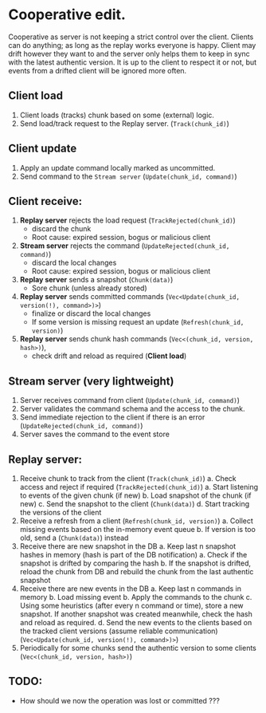 # Cooperative edit.

Cooperative as server is not keeping a strict control over the client. Clients can do anything; as long as the
replay works everyone is happy. Client may drift however they want to and the server only helps them to keep in sync with the
latest authentic version. It is up to the client to respect it or not, but events from a drifted client will be ignored more often.

## Client load

1. Client loads (tracks) chunk based on some (external) logic.
2. Send load/track request to the Replay server. (`Track(chunk_id)`)

## Client update

1. Apply an update command locally marked as uncommitted.
2. Send command to the `Stream server` (`Update(chunk_id, command)`)

## Client receive:

1. **Replay server** rejects the load request (`TrackRejected(chunk_id)`)
    - discard the chunk
    - Root cause: expired session, bogus or malicious client
2. **Stream server** rejects the command (`UpdateRejected(chunk_id, command)`)
    - discard the local changes 
    - Root cause: expired session, bogus or malicious client
3. **Replay server** sends a snapshot (`Chunk(data)`)
    - Sore chunk (unless already stored)
4. **Replay server** sends committed commands (`Vec<Update(chunk_id, version(!), command>)>`)
    - finalize or discard the local changes
    - If some version is missing request an update (`Refresh(chunk_id, version)`)
5. **Replay server** sends chunk hash commands (`Vec<(chunk_id, version, hash>)`), 
    - check drift and reload as required (**Client load**)

## Stream server (very lightweight)

1. Server receives command from client (`Update(chunk_id, command)`)
2. Server validates the command schema and the access to the chunk.
3. Send immediate rejection to the client if there is an error (`UpdateRejected(chunk_id, command)`)
4. Server saves the command to the event store

## Replay server:

1. Receive chunk to track from the client (`Track(chunk_id)`)
    a. Check access and reject if required (`TrackRejected(chunk_id)`)
    a. Start listening to events of the given chunk (if new)
    b. Load snapshot of the chunk (if new)
    c. Send the snapshot to the client (`Chunk(data)`)
    d. Start tracking the versions of the client
2. Receive a refresh from a client (`Refresh(chunk_id, version)`)
   a. Collect missing events based on the in-memory event queue
   b. If version is too old, send a (`Chunk(data)`) instead
3. Receive there are new snapshot in the DB
    a. Keep last n snapshot hashes in memory (hash is part of the DB notification)
    a. Check if the snapshot is drifted by comparing the hash
    b. If the snapshot is drifted, reload the chunk from DB and rebuild the chunk from the last authentic snapshot
4. Receive there are new events in the DB
    a. Keep last n commands in memory
    b. Load missing event
    b. Apply the commands to the chunk
    c. Using some heuristics (after every n command or time), store a new snapshot. If another snapshot was created meanwhile, check the hash and reload as required.
    d. Send the new events to the clients based on the tracked client versions (assume reliable communication) (`Vec<Update(chunk_id, version(!), command>)>`)
5. Periodically for some chunks send the authentic version to some clients (`Vec<(chunk_id, version, hash>)`)


## TODO:

- How should we now the operation was lost or committed ???
